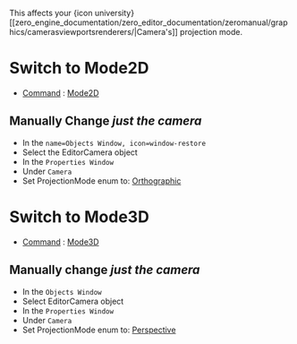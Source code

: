 This affects your {icon university}[[zero_engine_documentation/zero_editor_documentation/zeromanual/graphics/camerasviewportsrenderers/|Camera's]] projection mode.

 # Switch to Mode2D
- [Command](https://github.com/ZilchEngine/ZilchDocs/blob/master/zero_editor_documentation/zeromanual/editor/editorcommands/commands.markdown) : [ Mode2D](https://github.com/ZilchEngine/ZilchDocs/blob/master/code_reference/command_reference.markdown#mode2d)

 ## Manually Change *just the camera*


 - In the `name=Objects Window, icon=window-restore`
  - Select the EditorCamera object
 - In the `Properties Window`
  - Under `Camera`
   - Set ProjectionMode enum to: [Orthographic](https://github.com/ZilchEngine/ZilchDocs/blob/master/code_reference/enum_reference.markdown#perspectivemode)

 # Switch to Mode3D
- [Command](https://github.com/ZilchEngine/ZilchDocs/blob/master/zero_editor_documentation/zeromanual/editor/editorcommands/commands.markdown) : [ Mode3D](https://github.com/ZilchEngine/ZilchDocs/blob/master/code_reference/command_reference.markdown#mode3d)


 ## Manually change *just the camera*


 - In the `Objects Window`
  - Select EditorCamera object
 - In the `Properties Window`
  - Under `Camera`
   - Set ProjectionMode enum to: [Perspective](https://github.com/ZilchEngine/ZilchDocs/blob/master/code_reference/enum_reference.markdown#perspectivemode)
 

 